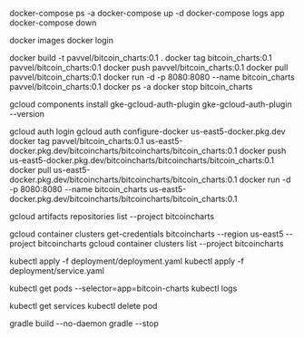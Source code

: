 docker-compose ps -a
docker-compose up -d
docker-compose logs app
docker-compose down

docker images
docker login

docker build -t pavvel/bitcoin_charts:0.1 .
docker tag bitcoin_charts:0.1 pavvel/bitcoin_charts:0.1
docker push pavvel/bitcoin_charts:0.1
docker pull pavvel/bitcoin_charts:0.1
docker run -d -p 8080:8080 --name bitcoin_charts pavvel/bitcoin_charts:0.1
docker ps -a
docker stop bitcoin_charts

gcloud components install gke-gcloud-auth-plugin
gke-gcloud-auth-plugin --version

gcloud auth login
gcloud auth configure-docker us-east5-docker.pkg.dev
docker tag pavvel/bitcoin_charts:0.1 us-east5-docker.pkg.dev/bitcoincharts/bitcoincharts/bitcoin_charts:0.1
docker push us-east5-docker.pkg.dev/bitcoincharts/bitcoincharts/bitcoin_charts:0.1
docker pull us-east5-docker.pkg.dev/bitcoincharts/bitcoincharts/bitcoin_charts:0.1
docker run -d -p 8080:8080 --name bitcoin_charts us-east5-docker.pkg.dev/bitcoincharts/bitcoincharts/bitcoin_charts:0.1

gcloud artifacts repositories list --project bitcoincharts

gcloud container clusters get-credentials bitcoincharts --region us-east5 --project bitcoincharts
gcloud container clusters list --project bitcoincharts

kubectl apply -f deployment/deployment.yaml
kubectl apply -f deployment/service.yaml

kubectl get pods --selector=app=bitcoin-charts
kubectl logs 

kubectl get services
kubectl delete pod 

gradle build --no-daemon
gradle --stop
